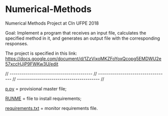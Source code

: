 # Numerical-Methods
Numerical Methods Project at CIn UFPE 2018

Goal: Implement a program that receives an input file, 
calculates the specified method in it, and generates an
output file with the corresponding responses.

The project is specified in this link:
https://docs.google.com/document/d/1ZzVixoMKZFoYoxQcopg5EMDWU2e57xccHJjP9FWKw3U/edit

// ----------------------------------------- // ----------------------------------- // ----------------------------------------- //

[p.py](MethodsProject/p.py) = provisional master file;

[RUNME](MethodsProject/RUNME) = file to install requirements;

[requirements.txt](MethodsProject/requirements.txt) = monitor requirements file.
